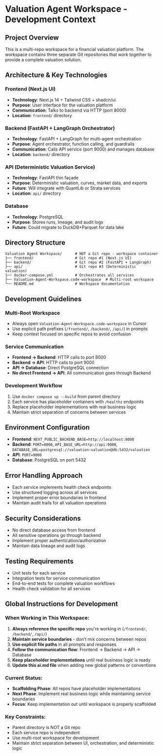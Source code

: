 # Valuation Agent Workspace - Development Context

## Project Overview
This is a multi-repo workspace for a financial valuation platform. The workspace contains three separate Git repositories that work together to provide a complete valuation solution.

## Architecture & Key Technologies

### Frontend (Next.js UI)
- **Technology**: Next.js 14 + Tailwind CSS + shadcn/ui
- **Purpose**: User interface for the valuation platform
- **Communication**: Talks to backend via HTTP (port 8000)
- **Location**: `frontend/` directory

### Backend (FastAPI + LangGraph Orchestrator)
- **Technology**: FastAPI + LangGraph for multi-agent orchestration
- **Purpose**: Agent orchestrator, function calling, and guardrails
- **Communication**: Calls API service (port 9000) and manages database
- **Location**: `backend/` directory

### API (Deterministic Valuation Service)
- **Technology**: FastAPI thin façade
- **Purpose**: Deterministic valuation, curves, market data, and exports
- **Future**: Will integrate with QuantLib or Strata services
- **Location**: `api/` directory

### Database
- **Technology**: PostgreSQL
- **Purpose**: Stores runs, lineage, and audit logs
- **Future**: Could migrate to DuckDB+Parquet for data lake

## Directory Structure
```
Valuation Agent Workspace/      # NOT a Git repo - workspace container
├── frontend/                   # Git repo #1 (Next.js UI)
├── backend/                    # Git repo #2 (FastAPI + LangGraph)
├── api/                        # Git repo #3 (Deterministic valuation)
├── docker-compose.yml          # Orchestrates all services
├── Valuation-Agent-Workspace.code-workspace  # Multi-root workspace
└── README.md                   # Workspace documentation
```

## Development Guidelines

### Multi-Root Workspace
- Always open `Valuation-Agent-Workspace.code-workspace` in Cursor
- Use explicit path prefixes (`/frontend/`, `/backend/`, `/api/`) in prompts
- Keep context focused on specific repos to avoid confusion

### Service Communication
- **Frontend → Backend**: HTTP calls to port 8000
- **Backend → API**: HTTP calls to port 9000
- **API → Database**: Direct PostgreSQL connection
- **No direct Frontend → API**: All communication goes through Backend

### Development Workflow
1. Use `docker compose up --build` from parent directory
2. Each service has placeholder containers with `/healthz` endpoints
3. Replace placeholder implementations with real business logic
4. Maintain strict separation of concerns between services

## Environment Configuration
- **Frontend**: `NEXT_PUBLIC_BACKEND_BASE=http://localhost:8000`
- **Backend**: `PORT=8000`, `API_BASE_URL=http://api:9000`, `DATABASE_URL=postgresql://valuation:valuation@db:5432/valuation`
- **API**: `PORT=9000`
- **Database**: PostgreSQL on port 5432

## Error Handling Approach
- Each service implements health check endpoints
- Use structured logging across all services
- Implement proper error boundaries in frontend
- Maintain audit trails for all valuation operations

## Security Considerations
- No direct database access from frontend
- All sensitive operations go through backend
- Implement proper authentication/authorization
- Maintain data lineage and audit logs

## Testing Requirements
- Unit tests for each service
- Integration tests for service communication
- End-to-end tests for complete valuation workflows
- Health check validation for all services

## Global Instructions for Development

### When Working in This Workspace:
1. **Always reference the specific repo** you're working in (`/frontend/`, `/backend/`, `/api/`)
2. **Maintain service boundaries** - don't mix concerns between repos
3. **Use explicit file paths** in all prompts and responses
4. **Follow the communication flow**: Frontend → Backend → API → Database
5. **Keep placeholder implementations** until real business logic is ready
6. **Update this ai.md file** when adding new global patterns or conventions

### Current Status:
- **Scaffolding Phase**: All repos have placeholder implementations
- **Next Phase**: Implement real business logic while maintaining service boundaries
- **Focus**: Keep implementation out until workspace is properly scaffolded

### Key Constraints:
- Parent directory is NOT a Git repo
- Each service repo is independent
- Use multi-root workspace for development
- Maintain strict separation between UI, orchestration, and deterministic logic

